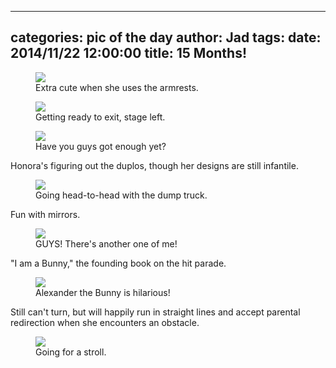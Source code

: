 
---
categories: pic of the day
author: Jad
tags: 
date: 2014/11/22 12:00:00
title: 15 Months! 
---
<figure>
<img src="/img/2014/11/22/img_9892_medium.jpg" />
<figcaption>Extra cute when she uses the armrests.</figcaption>
</figure>

<figure>
<img src="/img/2014/11/22/img_20141122_124604232_hdr_medium.jpg" />
<figcaption>Getting ready to exit, stage left.</figcaption>
</figure>

<figure>
<img src="/img/2014/11/22/img_9879_medium.jpg" />
<figcaption>Have you guys got enough yet?</figcaption>
</figure>

<p>
Honora's figuring out the duplos, though her designs are still
infantile.  
</p>

<figure>
<img src="/img/2014/11/22/img_20141122_083930942_medium.jpg" />
<figcaption>Going head-to-head with the dump truck.</figcaption>
</figure>

<p>
Fun with mirrors.
</p>

<figure>
<img src="/img/2014/11/22/img_20141122_130209184_medium.jpg" />
<figcaption>GUYS!  There's another one of me!</figcaption>
</figure>

<p>
"I am a Bunny," the founding book on the hit parade.
</p>

<figure>
<img src="/img/2014/11/22/img_20141122_154708241_medium.jpg" />
<figcaption>Alexander the Bunny is hilarious!</figcaption>
</figure>


<p>
Still can't turn, but will happily run in straight lines and accept parental redirection when she 
encounters an obstacle.
</p>

<figure>
<img src="/img/2014/11/22/img_20141122_130942479_medium.jpg" />
<figcaption>Going for a stroll.</figcaption>
</figure>

